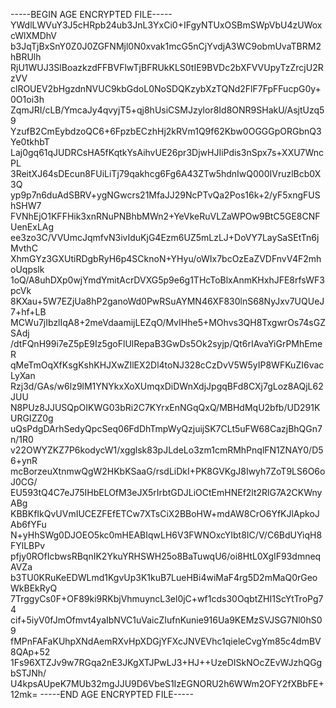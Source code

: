 -----BEGIN AGE ENCRYPTED FILE-----
YWdlLWVuY3J5cHRpb24ub3JnL3YxCi0+IFgyNTUxOSBmSWpVbU4zUWoxcWlXMDhV
b3JqTjBxSnY0Z0J0ZGFNMjl0N0xvak1mcG5nCjYvdjA3WC9obmUvaTBRM2hBRUlh
RjU1WUJ3SlBoazkzdFFBVFlwTjBFRUkKLS0tIE9BVDc2bXFVVUpyTzZrcjU2RzVV
clROUEV2bHgzdnNVUC9kbGdoL0NoSDQKzybXzTQNd2FlF7FpFFucpG0y+0O1oi3h
ZqmJRI/cLB/YmcaJy4qvyjT5+qj8hUsiCSMJzylor8Id8ONR9SHakU/AsjtUzq59
YzufB2CmEybdzoQC6+6FpzbECzhHj2kRVm1Q9f62Kbw0OGGGpORGbnQ3Ye0tkhbT
Laj0gq61qJUDRCsHA5fKqtkYsAihvUE26pr3DjwHJIiPdis3nSpx7s+XXU7WncPL
3ReitXJ64sDEcun8FUiLiTj79qakhcg6Fg6A43ZTw5hdnIwQ000IVruzlBcb0X3Q
yp9p7n6duAdSBRV+ygNGwcrs21MfaJJ29NcPTvQa2Pos16k+2/yF5xngFUShSHW7
FVNhEjO1KFFHik3xnRNuPNBhbMWn2+YeVkeRuVLZaWPOw9BtC5GE8CNFUenExLAg
ee3zo3C/VVUmcJqmfvN3ivIduKjG4Ezm6UZ5mLzLJ+DoVY7LaySaSEtTn6jMvthC
XhmGYz3GXUtiRDgbRyH6p4SCknoN+YHyu/oWIx7bcOzEaZVDFnvV4F2mhoUqpslk
1oQ/A8uhDXp0wjYmdYmitAcrDVXG5p9e6g1THcToBlxAnmKHxhJFE8rfsWF3pcVk
8KXau+5W7EZjUa8hP2ganoWd0PwRSuAYMN46XF830lnS68NyJxv7UQUeJ7+hf+LB
MCWu7jIbzlIqA8+2meVdaamijLEZqO/MvIHhe5+MOhvs3QH8TxgwrOs74sGZSAdj
/dtFQnH99i7eZ5pE9Iz5goFlUlRepaB3GwDs5Ok2syjp/Qt6rIAvaYiGrPMhEmeR
qMeTmOqXfKsgKshKHJXwZIlEX2Dl4toNJ328cCzDvV5W5yIP8WFKuZI6vacLyXan
Rzj3d/GAs/w6lz9lM1YNYkxXoXUmqxDiDWnXdjJpgqBFd8CXj7gLoz8AQjL62JUU
N8PUz8JJUSQpOIKWG03bRi2C7KYrxEnNGqQxQ/MBHdMqU2bfb/UD291KURGIZZ0g
uQsPdgDArhSedyQpcSeq06FdDhTmpWyQzjuijSK7CLt5uFW68CazjBhQGn7n/1R0
v22OWYZKZ7P6kodycW1/xgglsk83pJLdeLo3zm1cmRMhPnqlFN1ZNAY0/D56+ynR
mcBorzeuXtnmwQgW2HKbKSaaG/rsdLiDkI+PK8GVKgJ8Iwyh7ZoT9LS6O6oJ0CG/
EU593tQ4C7eJ75IHbELOfM3eJX5rIrbtGDJLiOCtEmHNEf2lt2RlG7A2CKWnyABg
KBBKfIkQvUVmIUCEZFEfETCw7XTsCiX2BBoHW+mdAW8CrO6YfKJlApkoJAb6fYFu
N+yHhSWg0DJOEO5kc0mHEABIqwLH6V3FWNOxcYIbt8IC/V/C6BdUYiqH8FYlLBPv
pfjy0ROfIcbwsRBqnIK2YkuYRHSWH25o8BaTuwqU6/oi8HtL0XgIF93dmneqAVZa
b3TU0KRuKeEDWLmd1KgvUp3K1kuB7LueHBi4wiMaF4rg5D2mMaQ0rGeoWkBEkRyQ
7TrggyCs0F+OF89ki9RKbjVhmuyncL3el0jC+wf1cds30OqbtZHI1ScYtTroPg74
cif+5iyV0fJmOfmvt4yaIbNVC1uVaicZIufnKunie916Ua9KEMzSVJSG7Nl0hS09
fMPnFAFaKUhpXNdAemRXvHpXDGjYFXcJNVEVhc1qieleCvgYm85c4dmBV8QAp+52
1Fs96XTZJv9w7RGqa2nE3JKgXTJPwLJ3+HJ++UzeDISkNOcZEvWJzhQGgbSTJNh/
U4kpsAUpeK7MUb32mgJJU9D6VbeS1IzEGNORU2h6WWm2OFY2fXBbFE+12mk=
-----END AGE ENCRYPTED FILE-----
